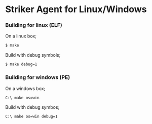 # Striker Agent for Linux/Windows

### Building for linux (ELF)

On a linux box;

```bash
$ make
```

Build with debug symbols;
```bash
$ make debug=1
```

### Building for windows (PE)

On a windows box;

```bash
C:\ make os=win
```

Build with debug symbos;
```bash
C:\ make os=win debug=1
```
